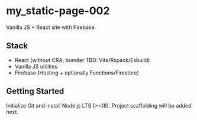 # my_static-page-002

Vanilla JS + React site with Firebase.

## Stack

- React (without CRA; bundler TBD: Vite/Rspack/Esbuild)
- Vanilla JS utilities
- Firebase (Hosting + optionally Functions/Firestore)

## Getting Started

Initialize Git and install Node.js LTS (>=18). Project scaffolding will be added next.
